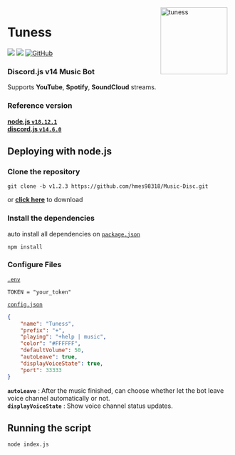 <img width="150" height="150" align="right" style="float: right; margin: 0 10px 0 0;" alt="tuness" src="https://i.imgur.com/JWSIlSt.png">

# Tuness

<a href="https://discord.js.org/"><img src="https://img.shields.io/badge/Discord.JS-v14-blue?style=for-the-badge&logo=DISCORD" /></a> 
<a href="https://nodejs.org/"><img src="https://img.shields.io/badge/Node%20Version->=16.13.0-brightgreen?style=for-the-badge&logo=Node.js"></a> 
<a href="https://github.com/hmes98318/Music-Disc/blob/main/LICENSE"><img alt="GitHub" src="https://img.shields.io/github/license/hmes98318/Music-Disc?style=for-the-badge&color=brightgreen"></a>  

### Discord.js v14 Music Bot  
Supports **YouTube**, **Spotify**, **SoundCloud** streams.


### Reference version  
[**node.js  `v18.12.1`**](https://nodejs.org/en/)  
[**discord.js  `v14.6.0`**](https://www.npmjs.com/package/discord.js)  


## Deploying with node.js

### Clone the repository
```
git clone -b v1.2.3 https://github.com/hmes98318/Music-Disc.git
```
or [**click here**](https://github.com/hmes98318/Music-Disc/releases) to download  


### Install the dependencies
auto install all dependencies on [`package.json`](./package.json)  
```
npm install
```

### Configure Files
[`.env`](./.env) 
```env
TOKEN = "your_token"
```

[`config.json`](./config.json)  
```json
{
    "name": "Tuness",
    "prefix": "+",
    "playing": "+help | music",
    "color": "#FFFFFF",
    "defaultVolume": 50,
    "autoLeave": true,
    "displayVoiceState": true,
    "port": 33333
}
```
**`autoLeave`** : After the music finished, can choose whether let the bot leave voice channel automatically or not.  
**`displayVoiceState`** : Show voice channel status updates.   

## Running the script 
```
node index.js
```
